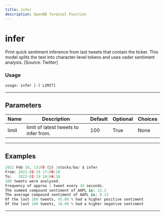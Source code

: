 ```yaml
---
title: infer
description: OpenBB Terminal Function
---
```


# infer

Print quick sentiment inference from last tweets that contain the ticker. This model splits the text into character-level tokens and uses vader sentiment analysis. [Source: Twitter]

### Usage

```python
usage: infer [-l LIMIT]
```

---

## Parameters

| Name | Description | Default | Optional | Choices |
| ---- | ----------- | ------- | -------- | ------- |
| limit | limit of latest tweets to infer from. | 100 | True | None |
---

## Examples

```python
2022 Feb 19, 13:05 (🦋) /stocks/ba/ $ infer
From: 2022-02-19 17:08:20
To:   2022-02-19 18:04:18
100 tweets were analyzed.
Frequency of approx 1 tweet every 34 seconds.
The summed compound sentiment of AAPL is: 13.2
The average compound sentiment of AAPL is: 0.13
Of the last 100 tweets, 45.00 % had a higher positive sentiment
Of the last 100 tweets, 18.00 % had a higher negative sentiment
```

---

